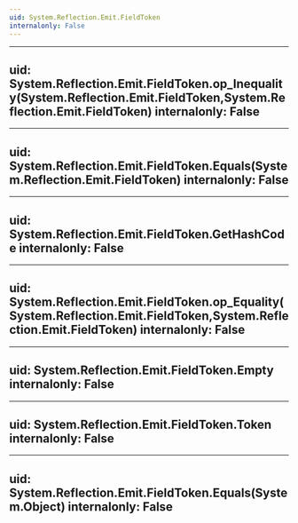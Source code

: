 ```yaml
---
uid: System.Reflection.Emit.FieldToken
internalonly: False
---
```


---
uid: System.Reflection.Emit.FieldToken.op_Inequality(System.Reflection.Emit.FieldToken,System.Reflection.Emit.FieldToken)
internalonly: False
---

---
uid: System.Reflection.Emit.FieldToken.Equals(System.Reflection.Emit.FieldToken)
internalonly: False
---

---
uid: System.Reflection.Emit.FieldToken.GetHashCode
internalonly: False
---

---
uid: System.Reflection.Emit.FieldToken.op_Equality(System.Reflection.Emit.FieldToken,System.Reflection.Emit.FieldToken)
internalonly: False
---

---
uid: System.Reflection.Emit.FieldToken.Empty
internalonly: False
---

---
uid: System.Reflection.Emit.FieldToken.Token
internalonly: False
---

---
uid: System.Reflection.Emit.FieldToken.Equals(System.Object)
internalonly: False
---
